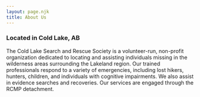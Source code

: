 ```yaml
---
layout: page.njk
title: About Us
---
```


### Located in Cold Lake, AB

The Cold Lake Search and Rescue Society is a volunteer-run, non-profit organization dedicated to locating and assisting individuals missing in the wilderness areas surrounding the Lakeland region. Our trained professionals respond to a variety of emergencies, including lost hikers, hunters, children, and individuals with cognitive impairments. We also assist in evidence searches and recoveries. Our services are engaged through the RCMP detachment.
